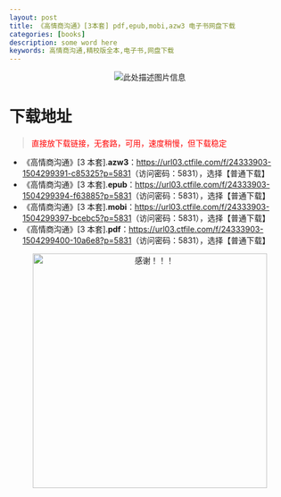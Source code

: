 ```yaml
---
layout: post
title: 《高情商沟通》[3本套] pdf,epub,mobi,azw3 电子书网盘下载
categories: [books]
description: some word here
keywords: 高情商沟通,精校版全本,电子书,网盘下载
---
```


<div align="center"><img src="https://qweree.cn/wp-content/uploads/2025/05/gqsgt-tuya.png" alt="此处描述图片信息"></div>

# 下载地址

> <p style="color:red" >直接放下载链接，无套路，可用，速度稍慢，但下载稳定</p>

- 《高情商沟通》[3 本套].**azw3**：<https://url03.ctfile.com/f/24333903-1504299391-c85325?p=5831>（访问密码：5831），选择【普通下载】
- 《高情商沟通》[3 本套].**epub**：<https://url03.ctfile.com/f/24333903-1504299394-f63885?p=5831>（访问密码：5831），选择【普通下载】
- 《高情商沟通》[3 本套].**mobi**：<https://url03.ctfile.com/f/24333903-1504299397-bcebc5?p=5831>（访问密码：5831），选择【普通下载】
- 《高情商沟通》[3 本套].**pdf**：<https://url03.ctfile.com/f/24333903-1504299400-10a6e8?p=5831>（访问密码：5831），选择【普通下载】

<div align="center"><img src="https://pic.imgdb.cn/item/6707df6bd29ded1a8ce37031.gif" alt="感谢！！！" width="420px" height="auto"/></div>

